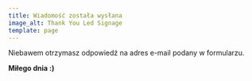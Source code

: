 ```yaml
---
title: Wiadomość została wysłana
image_alt: Thank You Led Signage
template: page
---
```

Niebawem otrzymasz odpowiedź na adres e-mail podany w formularzu.

**Miłego dnia :)**
